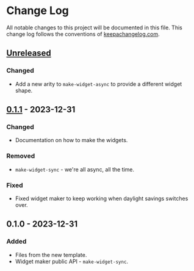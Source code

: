 # Change Log
All notable changes to this project will be documented in this file. This change log follows the conventions of [keepachangelog.com](http://keepachangelog.com/).

## [Unreleased]
### Changed
- Add a new arity to `make-widget-async` to provide a different widget shape.

## [0.1.1] - 2023-12-31
### Changed
- Documentation on how to make the widgets.

### Removed
- `make-widget-sync` - we're all async, all the time.

### Fixed
- Fixed widget maker to keep working when daylight savings switches over.

## 0.1.0 - 2023-12-31
### Added
- Files from the new template.
- Widget maker public API - `make-widget-sync`.

[Unreleased]: https://github.com/catch-and-release/catch-and-release/compare/0.1.1...HEAD
[0.1.1]: https://github.com/catch-and-release/catch-and-release/compare/0.1.0...0.1.1
